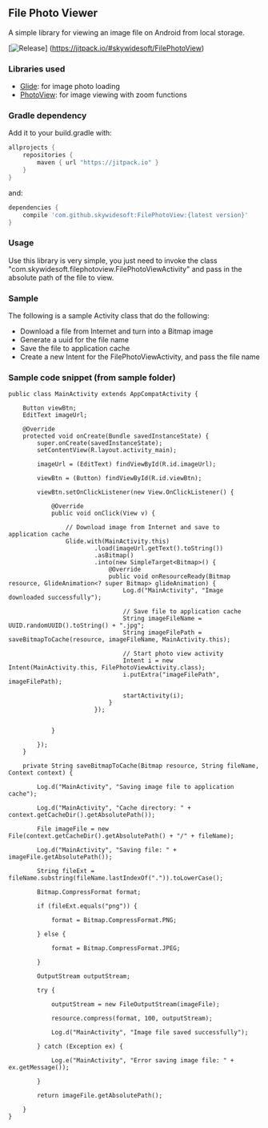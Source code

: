 File Photo Viewer
-----------------

A simple library for viewing an image file on Android from local storage.

[![Release](https://jitpack.io/v/skywidesoft/FilePhotoView.svg)]
(https://jitpack.io/#skywidesoft/FilePhotoView)

### Libraries used
* [Glide](https://github.com/bumptech/glide): for image photo loading
* [PhotoView](https://github.com/chrisbanes/PhotoView): for image viewing with zoom functions

### Gradle dependency
Add it to your build.gradle with:
```gradle
allprojects {
    repositories {
        maven { url "https://jitpack.io" }
    }
}
```
and:

```gradle
dependencies {
    compile 'com.github.skywidesoft:FilePhotoView:{latest version}'
}
```

### Usage
Use this library is very simple, you just need to invoke the class "com.skywidesoft.filephotoview.FilePhotoViewActivity" and pass in the absolute path of the file to view.

### Sample
The following is a sample Activity class that do the following:
* Download a file from Internet and turn into a Bitmap image
* Generate a uuid for the file name
* Save the file to application cache
* Create a new Intent for the FilePhotoViewActivity, and pass the file name

### Sample code snippet (from sample folder)
```
public class MainActivity extends AppCompatActivity {

    Button viewBtn;
    EditText imageUrl;

    @Override
    protected void onCreate(Bundle savedInstanceState) {
        super.onCreate(savedInstanceState);
        setContentView(R.layout.activity_main);

        imageUrl = (EditText) findViewById(R.id.imageUrl);

        viewBtn = (Button) findViewById(R.id.viewBtn);

        viewBtn.setOnClickListener(new View.OnClickListener() {

            @Override
            public void onClick(View v) {

                // Download image from Internet and save to application cache
                Glide.with(MainActivity.this)
                        .load(imageUrl.getText().toString())
                        .asBitmap()
                        .into(new SimpleTarget<Bitmap>() {
                            @Override
                            public void onResourceReady(Bitmap resource, GlideAnimation<? super Bitmap> glideAnimation) {
                                Log.d("MainActivity", "Image downloaded successfully");

                                // Save file to application cache
                                String imageFileName = UUID.randomUUID().toString() + ".jpg";
                                String imageFilePath = saveBitmapToCache(resource, imageFileName, MainActivity.this);

                                // Start photo view activity
                                Intent i = new Intent(MainActivity.this, FilePhotoViewActivity.class);
                                i.putExtra("imageFilePath", imageFilePath);

                                startActivity(i);
                            }
                        });


            }

        });
    }

    private String saveBitmapToCache(Bitmap resource, String fileName, Context context) {

        Log.d("MainActivity", "Saving image file to application cache");

        Log.d("MainActivity", "Cache directory: " + context.getCacheDir().getAbsolutePath());

        File imageFile = new File(context.getCacheDir().getAbsolutePath() + "/" + fileName);

        Log.d("MainActivity", "Saving file: " + imageFile.getAbsolutePath());

        String fileExt = fileName.substring(fileName.lastIndexOf(".")).toLowerCase();

        Bitmap.CompressFormat format;

        if (fileExt.equals("png")) {

            format = Bitmap.CompressFormat.PNG;

        } else {

            format = Bitmap.CompressFormat.JPEG;

        }

        OutputStream outputStream;

        try {

            outputStream = new FileOutputStream(imageFile);

            resource.compress(format, 100, outputStream);

            Log.d("MainActivity", "Image file saved successfully");

        } catch (Exception ex) {

            Log.e("MainActivity", "Error saving image file: " + ex.getMessage());

        }

        return imageFile.getAbsolutePath();

    }
}
```


